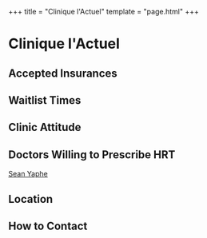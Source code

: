 +++
title = "Clinique l'Actuel"
template = "page.html"
+++

# Clinique l'Actuel
## Accepted Insurances
## Waitlist Times
## Clinic Attitude
## Doctors Willing to Prescribe HRT
[Sean Yaphe](@/blog/doctors/doctor-template.md)
## Location
## How to Contact
